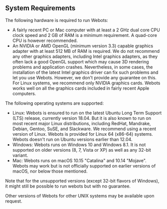 ## System Requirements

The following hardware is required to run Webots:

- A fairly recent PC or Mac computer with at least a 2 GHz dual core CPU clock speed and 2 GB of RAM is a minimum requirement.
A quad-core CPU is however recommended.
- An NVIDIA or AMD OpenGL (minimum version 3.3) capable graphics adapter with at least 512 MB of RAM is required.
We do not recommend any other graphics adapters, including Intel graphics adapters, as they often lack a good OpenGL support which may cause 3D rendering problems and application crashes.
Nevertheless, in some cases, the installation of the latest Intel graphics driver can fix such problems and let you use Webots.
However, we don't provide any guarantee on this.
For Linux systems, we recommend only NVIDIA graphics cards.
Webots works well on all the graphics cards included in fairly recent Apple computers.

The following operating systems are supported:

- Linux: Webots is ensured to run on the latest Ubuntu Long Term Support (LTS) release, currently version 18.04.
But it is also known to run on most recent major Linux distributions, including RedHat, Mandrake, Debian, Gentoo, SuSE, and Slackware.
We recommend using a recent version of Linux.
Webots is provided for Linux 64 (x86-64) systems.
Webots doesn't run on Ubuntu versions earlier than 12.04.
- Windows: Webots runs on Windows 10 and Windows 8.1.
It is not supported on older versions (8, 7, Vista or XP) as well as any 32-bit variant.
- Mac: Webots runs on macOS 10.15 "Catalina" and 10.14 "Mojave".
Webots may work but is not officially supported on earlier versions of macOS, nor below those mentioned.

Note that for the unsupported versions (except 32-bit flavors of Windows), it might still be possible to run webots but with no guarantee.

Other versions of Webots for other UNIX systems may be available upon request.
